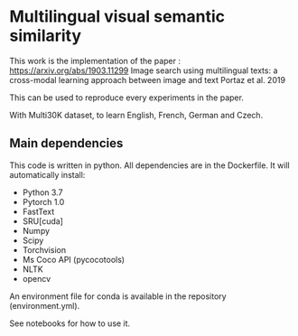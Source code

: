 # Multilingual visual semantic similarity

This work is the implementation of the paper : https://arxiv.org/abs/1903.11299
Image search using multilingual texts: a cross-modal learning approach between image and text
Portaz et al. 2019

This can be used to reproduce every experiments in the paper.

With Multi30K dataset, to learn English, French, German and Czech.

## Main dependencies

This code is written in python. All dependencies are in the Dockerfile. It will automatically install:

* Python 3.7
* Pytorch 1.0
* FastText
* SRU[cuda]
* Numpy
* Scipy
* Torchvision
* Ms Coco API (pycocotools)
* NLTK
* opencv

An environment file for conda is available in the repository (environment.yml).

See notebooks for how to use it.





